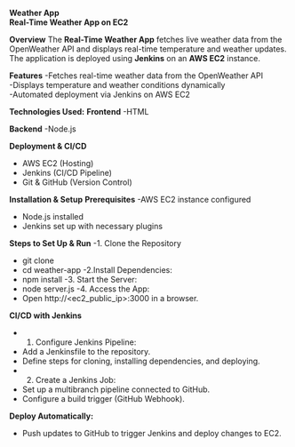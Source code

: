 **Weather App**  
**Real-Time Weather App on EC2**

**Overview**
The **Real-Time Weather App** fetches live weather data from the OpenWeather API and displays real-time temperature and weather updates. The application is deployed using **Jenkins** on an **AWS EC2** instance.

**Features**
-Fetches real-time weather data from the OpenWeather API  
-Displays temperature and weather conditions dynamically  
-Automated deployment via Jenkins on AWS EC2

**Technologies Used:**
**Frontend**
-HTML

**Backend**
-Node.js

**Deployment & CI/CD**
- AWS EC2 (Hosting)
- Jenkins (CI/CD Pipeline)
- Git & GitHub (Version Control)

**Installation & Setup**
**Prerequisites**
-AWS EC2 instance configured
- Node.js installed
- Jenkins set up with necessary plugins

**Steps to Set Up & Run**
-1. Clone the Repository
  - git clone <repository-url>
  -  cd weather-app
-2.Install Dependencies:
- npm install
-3. Start the Server:
- node server.js
  -4. Access the App:
- Open http://<ec2_public_ip>:3000 in a browser.

**CI/CD with Jenkins**
- 1. Configure Jenkins Pipeline:
- Add a Jenkinsfile to the repository.
- Define steps for cloning, installing dependencies, and deploying.
- 2. Create a Jenkins Job:
- Set up a multibranch pipeline connected to GitHub.
- Configure a build trigger (GitHub Webhook).

**Deploy Automatically:**
- Push updates to GitHub to trigger Jenkins and deploy changes to EC2.
